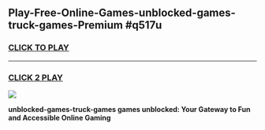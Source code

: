 
## Play-Free-Online-Games-unblocked-games-truck-games-Premium #q517u
<h3>
<a href="https://premium.freeplayer.one?title=unblocked-games-truck-games&ref=8M">CLICK TO PLAY</a></h3>
<hr>

<h3>
<a href="https://premium.freeplayer.one?title=unblocked-games-truck-games&ref=8M">CLICK 2 PLAY</a>
  
</h3>

<a href="https://premium.freeplayer.one?title=unblocked-games-truck-games&ref=8M"><img src="https://clearcache.store/games.png"></a>


**unblocked-games-truck-games games unblocked: Your Gateway to Fun and Accessible Online Gaming**
